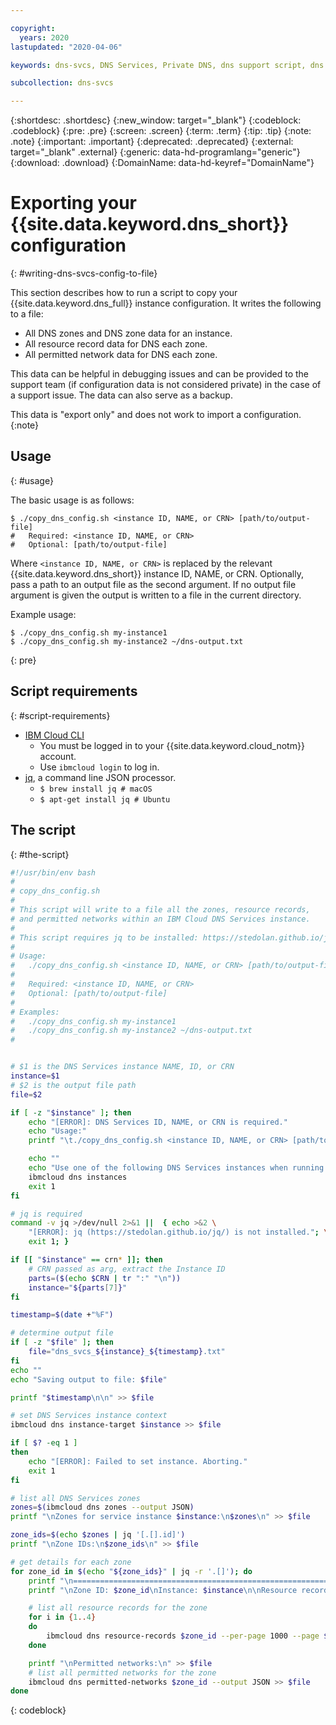 ```yaml
---

copyright:
  years: 2020
lastupdated: "2020-04-06"

keywords: dns-svcs, DNS Services, Private DNS, dns support script, dns backup script

subcollection: dns-svcs

---
```


{:shortdesc: .shortdesc}
{:new_window: target="_blank"}
{:codeblock: .codeblock}
{:pre: .pre}
{:screen: .screen}
{:term: .term}
{:tip: .tip}
{:note: .note}
{:important: .important}
{:deprecated: .deprecated}
{:external: target="_blank" .external}
{:generic: data-hd-programlang="generic"}
{:download: .download}
{:DomainName: data-hd-keyref="DomainName"}

# Exporting your {{site.data.keyword.dns_short}} configuration
{: #writing-dns-svcs-config-to-file}

This section describes how to run a script to copy your {{site.data.keyword.dns_full}} instance configuration. It writes the following to a file:
  * All DNS zones and DNS zone data for an instance.
  * All resource record data for DNS each zone.
  * All permitted network data for DNS each zone.

This data can be helpful in debugging issues and can be provided to the support team (if configuration data is not considered private) in the case of a support issue. The data can also serve as a backup.  

This data is "export only" and does not work to import a configuration.
{:note}

## Usage
{: #usage}

The basic usage is as follows:

```console
$ ./copy_dns_config.sh <instance ID, NAME, or CRN> [path/to/output-file]
#   Required: <instance ID, NAME, or CRN> 
#   Optional: [path/to/output-file]
```

Where `<instance ID, NAME, or CRN>` is replaced by the relevant {{site.data.keyword.dns_short}} instance ID, NAME, or CRN. Optionally, pass a path to an output file as the second argument. If no output file argument is given the output is written to a file in the current directory.

Example usage:

```console
$ ./copy_dns_config.sh my-instance1
$ ./copy_dns_config.sh my-instance2 ~/dns-output.txt
```
{: pre}

## Script requirements
{: #script-requirements}

* [IBM Cloud CLI](/docs/cli?topic=cloud-cli-getting-started)
  * You must be logged in to your {{site.data.keyword.cloud_notm}} account.
  * Use `ibmcloud login` to log in.
* [jq](https://stedolan.github.io/jq/), a command line JSON processor.
  * `$ brew install jq # macOS`
  * `$ apt-get install jq # Ubuntu`

## The script
{: #the-script}

```bash
#!/usr/bin/env bash
#
# copy_dns_config.sh
#
# This script will write to a file all the zones, resource records,
# and permitted networks within an IBM Cloud DNS Services instance.
#
# This script requires jq to be installed: https://stedolan.github.io/jq/
#
# Usage:
#   ./copy_dns_config.sh <instance ID, NAME, or CRN> [path/to/output-file]
#
#   Required: <instance ID, NAME, or CRN> 
#   Optional: [path/to/output-file]
#
# Examples: 
#   ./copy_dns_config.sh my-instance1
#   ./copy_dns_config.sh my-instance2 ~/dns-output.txt
#


# $1 is the DNS Services instance NAME, ID, or CRN
instance=$1
# $2 is the output file path
file=$2

if [ -z "$instance" ]; then
    echo "[ERROR]: DNS Services ID, NAME, or CRN is required."
    echo "Usage:"
    printf "\t./copy_dns_config.sh <instance ID, NAME, or CRN> [path/to/output-file]\n"

    echo ""
    echo "Use one of the following DNS Services instances when running the script:"
    ibmcloud dns instances
    exit 1
fi

# jq is required
command -v jq >/dev/null 2>&1 ||  { echo >&2 \
    "[ERROR]: jq (https://stedolan.github.io/jq/) is not installed."; \
    exit 1; }

if [[ "$instance" == crn* ]]; then
    # CRN passed as arg, extract the Instance ID
    parts=($(echo $CRN | tr ":" "\n"))
    instance="${parts[7]}"
fi

timestamp=$(date +"%F")

# determine output file
if [ -z "$file" ]; then
    file="dns_svcs_${instance}_${timestamp}.txt"
fi
echo ""
echo "Saving output to file: $file"

printf "$timestamp\n\n" >> $file

# set DNS Services instance context
ibmcloud dns instance-target $instance >> $file

if [ $? -eq 1 ]
then
    echo "[ERROR]: Failed to set instance. Aborting."
    exit 1
fi

# list all DNS Services zones
zones=$(ibmcloud dns zones --output JSON)
printf "\nZones for service instance $instance:\n$zones\n" >> $file

zone_ids=$(echo $zones | jq '[.[].id]')
printf "\nZone IDs:\n$zone_ids\n" >> $file

# get details for each zone
for zone_id in $(echo "${zone_ids}" | jq -r '.[]'); do
    printf "\n==================================================================" >> $file
    printf "\nZone ID: $zone_id\nInstance: $instance\n\nResource records:\n" >> $file

    # list all resource records for the zone
    for i in {1..4}
    do
        ibmcloud dns resource-records $zone_id --per-page 1000 --page $i --output JSON >> $file
    done

    printf "\nPermitted networks:\n" >> $file
    # list all permitted networks for the zone
    ibmcloud dns permitted-networks $zone_id --output JSON >> $file
done
``` 
{: codeblock}

